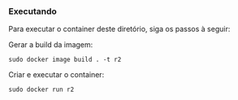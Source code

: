 ### Executando

Para executar o container deste diretório, siga os passos à seguir:

Gerar a build da imagem:
```
sudo docker image build . -t r2
```
Criar e executar o container:
```
sudo docker run r2
```